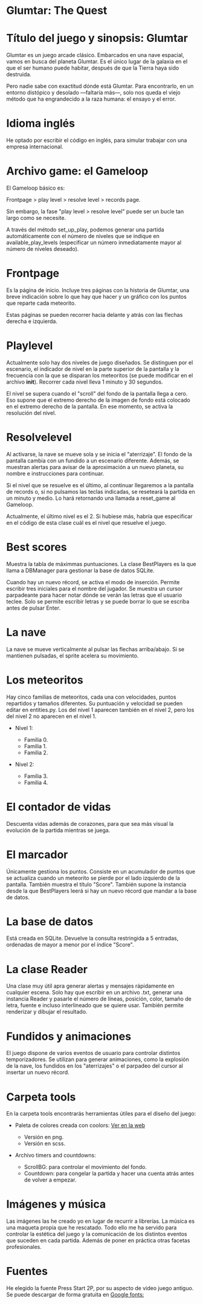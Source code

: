 # Glumtar: The Quest

# Título del juego y sinopsis: Glumtar
Glumtar es un juego arcade clásico. Embarcados en una nave espacial, vamos en busca del planeta Glumtar. Es el único lugar de la galaxia en el que el ser humano puede habitar, después de que la Tierra haya sido destruida.

Pero nadie sabe con exactitud dónde está Glumtar. Para encontrarlo, en un entorno distópico y desolado —faltaría más—, solo nos queda el viejo método que ha engrandecido a la raza humana: el ensayo y el error.

# Idioma inglés
He optado por escribir el código en inglés, para simular trabajar con una empresa internacional.

# Archivo game: el Gameloop
El Gameloop básico es:

Frontpage > play level > resolve level > records page.

Sin embargo, la fase "play level > resolve level" puede ser un bucle tan largo como se necesite.

A través del método set_up_play, podemos generar una partida automáticamente con el número de niveles que se indique en available_play_levels (especificar un número inmediatamente mayor al número de niveles deseado).

# Frontpage
Es la página de inicio. Incluye tres páginas con la historia de Glumtar, una breve indicación sobre lo que hay que hacer y un gráfico con los puntos que reparte cada meteorito.

Estas páginas se pueden recorrer hacia delante y atrás con las flechas derecha e izquierda.

# Playlevel
Actualmente solo hay dos niveles de juego diseñados. Se distinguen por el escenario, el indicador de nivel en la parte superior de la pantalla y la frecuencia con la que se disparan los meteoritos (se puede modificar en el archivo __init__). Recorrer cada nivel lleva 1 minuto y 30 segundos.

El nivel se supera cuando el "scroll" del fondo de la pantalla llega a cero. Eso supone que el extremo derecho de la imagen de fondo está colocado en el extremo derecho de la pantalla. En ese momento, se activa la resolución del nivel.

# Resolvelevel
Al activarse, la nave se mueve sola y se inicia el "aterrizaje". El fondo de la pantalla cambia con un fundido a un escenario diferente. Además, se muestran alertas para avisar de la aproximación a un nuevo planeta, su nombre e instrucciones para continuar.

Si el nivel que se resuelve es el último, al continuar llegaremos a la pantalla de records o, si no pulsamos las teclas indicadas, se reseteará la partida en un minuto y medio. Lo hará retornando una llamada a reset_game al Gameloop.

Actualmente, el último nivel es el 2. Si hubiese más, habría que especificar en el código de esta clase cuál es el nivel que resuelve el juego.

# Best scores
Muestra la tabla de máximmas puntuaciones. La clase BestPlayers es la que llama a DBManager para gestionar la base de datos SQLite.

Cuando hay un nuevo récord, se activa el modo de inserción. Permite escribir tres iniciales para el nombre del jugador. Se muestra un cursor parpadeante para hacer notar dónde se verán las letras que el usuario teclee. Solo se permite escribir letras y se puede borrar lo que se escriba antes de pulsar Enter.

# La nave
La nave se mueve verticalmente al pulsar las flechas arriba/abajo. Si se mantienen pulsadas, el sprite acelera su movimiento.

# Los meteoritos
Hay cinco familias de meteoritos, cada una con velocidades, puntos repartidos y tamaños diferentes. Su puntuación y velocidad se pueden editar en entities.py. Los del nivel 1 aparecen también en el nivel 2, pero los del nivel 2 no aparecen en el nivel 1.

* Nivel 1:

    - Familia 0.
    - Familia 1.
    - Familia 2.

* Nivel 2:

    - Familia 3.
    - Familia 4.

# El contador de vidas
Descuenta vidas además de corazones, para que sea más visual la evolución de la partida mientras se juega.

# El marcador
Únicamente gestiona los puntos. Consiste en un acumulador de puntos que se actualiza cuando un meteorito se pierde por el lado izquierdo de la pantalla. También muestra el título "Score". También supone la instancia desde la que BestPlayers leerá si hay un nuevo récord que mandar a la base de datos.

# La base de datos
Está creada en SQLite. Devuelve la consulta restringida a 5 entradas, ordenadas de mayor a menor por el índice "Score".

# La clase Reader
Una clase muy útil apra generar alertas y mensajes rápidamente en cualquier escena. Solo hay que escribir en un archivo .txt, generar una instancia Reader y pasarle el número de líneas, posición, color, tamaño de letra, fuente e incluso interlineado que se quiere usar. También permite renderizar y dibujar el resultado.

# Fundidos y animaciones
El juego dispone de varios eventos de usuario para controlar distintos temporizadores. Se utilizan para generar animaciones, como la explosión de la nave, los fundidos en los "aterrizajes" o el parpadeo del cursor al insertar un nuevo récord.

# Carpeta tools
En la carpeta tools encontrarás herramientas útiles para el diseño del juego:

* Paleta de colores creada con coolors: [Ver en la web](https://coolors.co/c0d6df-2e2d4d-d88373-bd1e1e-4ecdc4)

    - Versión en png.
    - Versión en scss.

* Archivo timers and countdowns:

    - ScrollBG: para controlar el movimiento del fondo.
    - Countdown: para congelar la partida y hacer una cuenta atrás antes de volver a empezar.

# Imágenes y música
Las imágenes las he creado yo en lugar de recurrir a librerías. La música es una maqueta propia que he rescatado. Todo ello me ha servido para controlar la estética del juego y la comunicación de los distintos eventos que suceden en cada partida. Además de poner en práctica otras facetas profesionales.

# Fuentes
He elegido la fuente Press Start 2P, por su aspecto de video juego antiguo. Se puede descargar de forma gratuita en [Google fonts: ](https://fonts.google.com/specimen/Press+Start+2P?query=press+start)
